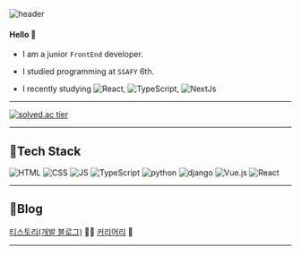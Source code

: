 ![header](https://capsule-render.vercel.app/api?type=rounded&color=gradient&height=100&section=header&text=❤SeoIn❤&fontSize=70&animation=scaleIn)

#### Hello 👋 

- I am a junior `FrontEnd` developer.
- I studied programming at `SSAFY` 6th.


- I recently studying  ![React](https://img.shields.io/badge/React-61DAFB?style=flat-square&logo=React&logoColor=white), ![TypeScript](https://img.shields.io/badge/TypeScript-3178C6?style=flat-square&logo=TypeScript&logoColor=white), ![NextJs](https://img.shields.io/badge/Next.js-000000?style=flat-square&logo=Next.js&logoColor=white)



***
[![solved.ac tier](http://mazassumnida.wtf/api/generate_badge?boj=tjdls111)](https://solved.ac/tjdls111)
      
***
## 🍊Tech Stack
 ![HTML](https://img.shields.io/badge/HTML-E34F26?style=flat-square&logo=HTML5&logoColor=white) 
 ![CSS](https://img.shields.io/badge/CSS-1572B6?style=flat-square&logo=CSS3&logoColor=white) 
 ![JS](https://img.shields.io/badge/JavaScript-F7DF1E?style=flat-square&logo=JavaScript&logoColor=white)
 ![TypeScript](https://img.shields.io/badge/TypeScript-3178C6?style=flat-square&logo=TypeScript&logoColor=white)
 ![python](https://img.shields.io/badge/Python-3776AB?style=flat-square&logo=python&logoColor=white)
 ![django](https://img.shields.io/badge/django-092E20?style=flat-square&logo=django&logoColor=white)
 ![Vue.js](https://img.shields.io/badge/Vue.js-4FC08D?style=flat-square&logo=Vue.js&logoColor=white)
 ![React](https://img.shields.io/badge/React-61DAFB?style=flat-square&logo=React&logoColor=white)
   
***
## 🍒Blog
[티스토리(개발 블로그)](https://dalseoin.tistory.com/) 👩‍💻
[커리어리](https://careerly.co.kr/@dalin) 🌸
***
 

